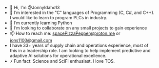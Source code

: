 - 👋 Hi, I’m @JonnyIdaho13
- 👀 I’m interested in the "C" languages of Programming (C, C#, and C++).  I would like to learn to program PLCs in industry.
- 🌱 I’m currently learning Python
- 💞️ I’m looking to collaborate on any small projects to gain experience
- 📫 How to reach me: spacePizzaPepper@proton.me or jons1100@gmail.com
- I have 33+ years of supply chain and operations experience, most of this in a leadership role. I am looking to help implement predictive and adaptive AI solutions for operational excellence.
- ⚡ Fun fact: Science and SciFi enthusiast. I love TOS.

<!---
JonnyIdaho13/JonnyIdaho13 is a ✨ special ✨ repository because its `README.md` (this file) appears on your GitHub profile.
You can click the Preview link to take a look at your changes.
--->
